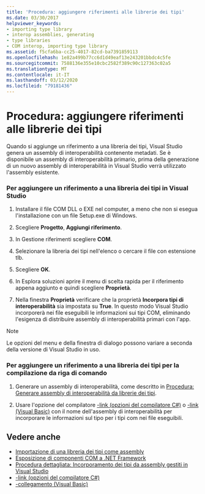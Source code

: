 ```yaml
---
title: 'Procedura: aggiungere riferimenti alle librerie dei tipi'
ms.date: 03/30/2017
helpviewer_keywords:
- importing type library
- interop assemblies, generating
- type libraries
- COM interop, importing type library
ms.assetid: f5cfa6ba-cc25-4017-82cd-ba7391859113
ms.openlocfilehash: 1e82a499b77cc6d1d49eaf13e243201bbdc4c5fe
ms.sourcegitcommit: 7588136e355e10cbc2582f389c90c127363c02a5
ms.translationtype: MT
ms.contentlocale: it-IT
ms.lasthandoff: 03/12/2020
ms.locfileid: "79181436"
---
```

# <a name="how-to-add-references-to-type-libraries"></a>Procedura: aggiungere riferimenti alle librerie dei tipi
Quando si aggiunge un riferimento a una libreria dei tipi, Visual Studio genera un assembly di interoperabilità contenente metadati. Se è disponibile un assembly di interoperabilità primario, prima della generazione di un nuovo assembly di interoperabilità in Visual Studio verrà utilizzato l'assembly esistente.  
  
### <a name="to-add-a-reference-to-a-type-library-in-visual-studio"></a>Per aggiungere un riferimento a una libreria dei tipi in Visual Studio  
  
1. Installare il file COM DLL o EXE nel computer, a meno che non si esegua l'installazione con un file Setup.exe di Windows.  
  
2. Scegliere **Progetto**, **Aggiungi riferimento**.  
  
3. In Gestione riferimenti scegliere **COM**.  
  
4. Selezionare la libreria dei tipi nell'elenco o cercare il file con estensione tlb.  
  
5. Scegliere **OK**.  
  
6. In Esplora soluzioni aprire il menu di scelta rapida per il riferimento appena aggiunto e quindi scegliere **Proprietà**.  
  
7. Nella finestra **Proprietà** verificare che la proprietà **Incorpora tipi di interoperabilità** sia impostata su **True**. In questo modo Visual Studio incorporerà nei file eseguibili le informazioni sui tipi COM, eliminando l'esigenza di distribuire assembly di interoperabilità primari con l'app.  
  
> [!NOTE]
> Le opzioni del menu e della finestra di dialogo possono variare a seconda della versione di Visual Studio in uso.  
  
### <a name="to-add-a-reference-to-a-type-library-for-command-line-compilation"></a>Per aggiungere un riferimento a una libreria dei tipi per la compilazione da riga di comando  
  
1. Generare un assembly di interoperabilità, come descritto in [Procedura: Generare assembly di interoperabilità da librerie dei tipi](how-to-generate-interop-assemblies-from-type-libraries.md).  
  
2. Usare l'opzione del compilatore [-link (opzioni del compilatore C#)](../../csharp/language-reference/compiler-options/link-compiler-option.md) o [-link (Visual Basic)](../../visual-basic/reference/command-line-compiler/link.md) con il nome dell'assembly di interoperabilità per incorporare le informazioni sul tipo per i tipi com nei file eseguibili.  
  
## <a name="see-also"></a>Vedere anche

- [Importazione di una libreria dei tipi come assembly](importing-a-type-library-as-an-assembly.md)
- [Esposizione di componenti COM a .NET Framework](exposing-com-components.md)
- [Procedura dettagliata: Incorporamento dei tipi da assembly gestiti in Visual Studio](../../standard/assembly/embed-types-visual-studio.md)
- [-link (opzioni del compilatore C#)](../../csharp/language-reference/compiler-options/link-compiler-option.md)
- [-collegamento (Visual Basic)](../../visual-basic/reference/command-line-compiler/link.md)
